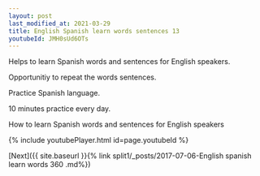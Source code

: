 ```yaml
---
layout: post
last_modified_at: 2021-03-29
title: English Spanish learn words sentences 13 
youtubeId: JMH0sUd6OTs
---
```

 
 
Helps to learn Spanish words and sentences for English speakers.

Opportunitiy to repeat the words sentences. 

Practice Spanish language. 
 
10 minutes practice every day. 
 
How to learn Spanish words and sentences for English speakers 
 
{% include youtubePlayer.html id=page.youtubeId %}
 
 
[Next]({{ site.baseurl }}{% link  split1/_posts/2017-07-06-English spanish learn words 360 .md%})
 
